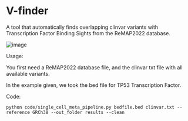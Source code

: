 # V-finder
A tool that automatically finds overlapping clinvar variants with Transcription Factor Binding Sights from the ReMAP2022 database.

![image](https://github.com/WRiegs/V-finder/assets/95390107/0db67724-f5b7-46ee-85b4-3b0b39a3be6a)

Usage:

You first need a ReMAP2022 database file, and the clinvar txt file with all available variants.

In the example given, we took the bed file for TP53 Transcription Factor.

Code:

```
python code/single_cell_meta_pipeline.py bedfile.bed clinvar.txt --reference GRCh38 --out_folder results --clean
```
